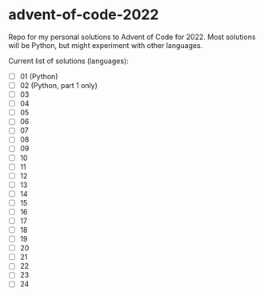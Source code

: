 # advent-of-code-2022
Repo for my personal solutions to Advent of Code for 2022. Most solutions will be Python, but might experiment with other languages.

Current list of solutions (languages):
- [ ] 01 (Python)
- [ ] 02 (Python, part 1 only)
- [ ] 03
- [ ] 04
- [ ] 05
- [ ] 06
- [ ] 07
- [ ] 08
- [ ] 09
- [ ] 10
- [ ] 11
- [ ] 12
- [ ] 13
- [ ] 14
- [ ] 15
- [ ] 16
- [ ] 17
- [ ] 18
- [ ] 19
- [ ] 20
- [ ] 21
- [ ] 22
- [ ] 23
- [ ] 24

